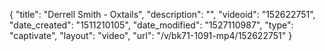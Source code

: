 {
    "title": "Derrell Smith - Oxtails",
    "description": "",
    "videoid": "152622751",
    "date_created": "1511210105",
    "date_modified": "1527110987",
    "type": "captivate",
    "layout": "video",
    "url": "\/v\/bk71-1091-mp4\/152622751"
}